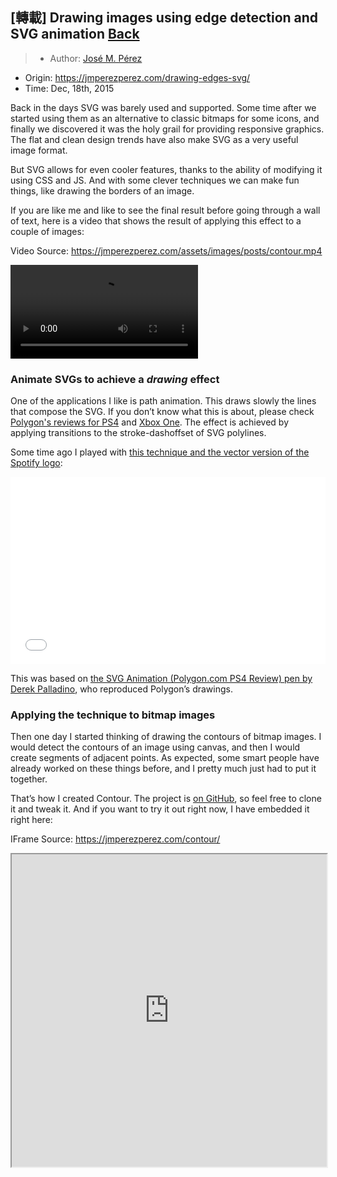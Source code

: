 ## [轉載] Drawing images using edge detection and SVG animation [Back](./../post.md)

> - Author: [José M. Pérez](https://jmperezperez.com/about-me/)
- Origin: https://jmperezperez.com/drawing-edges-svg/
- Time: Dec, 18th, 2015

Back in the days SVG was barely used and supported. Some time after we started using them as an alternative to classic bitmaps for some icons, and finally we discovered it was the holy grail for providing responsive graphics. The flat and clean design trends have also make SVG as a very useful image format.

But SVG allows for even cooler features, thanks to the ability of modifying it using CSS and JS. And with some clever techniques we can make fun things, like drawing the borders of an image.

If you are like me and like to see the final result before going through a wall of text, here is a video that shows the result of applying this effect to a couple of images:

Video Source: https://jmperezperez.com/assets/images/posts/contour.mp4

<video controls="" style="max-width:100%">
  <source src="https://jmperezperez.com/assets/images/posts/contour.mp4" type="video/mp4">
</video>

### Animate SVGs to achieve a ***drawing*** effect

One of the applications I like is path animation. This draws slowly the lines that compose the SVG. If you don’t know what this is about, please check [Polygon's reviews for PS4](http://www.polygon.com/a/ps4-review) and [Xbox One](http://www.polygon.com/a/xbox-one-review). The effect is achieved by applying transitions to the stroke-dashoffset of SVG polylines.

Some time ago I played with [this technique and the vector version of the Spotify logo](https://github.com/JMPerez/spotify-logo-svg-drawing-animation):

<iframe height='300' scrolling='no' src='//codepen.io/jmperez/embed/rxxRRg/?height=300&theme-id=21735&default-tab=html,result&embed-version=2' frameborder='no' allowtransparency='true' allowfullscreen='true' style='width: 100%;'>See the Pen <a href='http://codepen.io/jmperez/pen/rxxRRg/'>Drawing SVGs - Spotify Logo</a> by José Manuel Pérez (<a href='http://codepen.io/jmperez'>@jmperez</a>) on <a href='http://codepen.io'>CodePen</a>.
</iframe>

This was based on [the SVG Animation (Polygon.com PS4 Review) pen by Derek Palladino](http://codepen.io/derekjp/pen/KIGFe/), who reproduced Polygon’s drawings.

### Applying the technique to bitmap images

Then one day I started thinking of drawing the contours of bitmap images. I would detect the contours of an image using canvas, and then I would create segments of adjacent points. As expected, some smart people have already worked on these things before, and I pretty much just had to put it together.

That’s how I created Contour. The project is [on GitHub](https://github.com/JMPerez/contour), so feel free to clone it and tweak it. And if you want to try it out right now, I have embedded it right here:

IFrame Source: https://jmperezperez.com/contour/

<iframe src="https://jmperezperez.com/contour/" width="100%" height="500"></iframe>